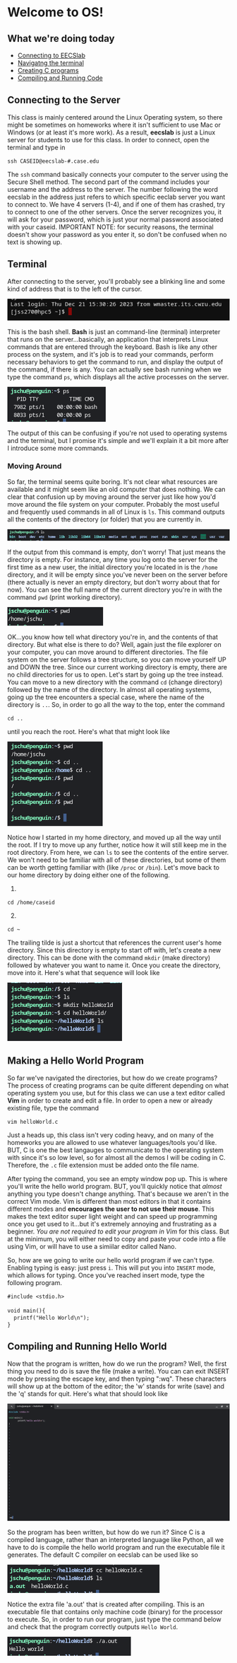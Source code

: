 # Welcome to OS!

## What we're doing today
+ [Connecting to EECSlab](#server-connect)
+ [Navigatng the terminal](#terminal)
+ [Creating C programs](#text-editing)
+ [Compiling and Running Code](#compile-run)

## Connecting to the Server <a name = "server-connect"></a>
This class is mainly centered around the Linux Operating system, so there might be sometimes on homeworks where it isn't sufficient to use Mac or Windows (or at least it's more work). As a result, **eecslab** is just a Linux server for students to use for this class. In order to connect, open the terminal and type in 

```
ssh CASEID@eecslab-#.case.edu
```

The `ssh` command basically connects your computer to the server using the Secure Shell method. The second part of the command includes your username and the address to the server. The number following the word eecslab in the address just refers to which specific eeclab server you want to connect to. We have 4 servers (1-4), and if one of them has crashed, try to connect to one of the other servers. Once the server recognizes you, it will ask for your password, which is just your normal password associated with your caseid. IMPORTANT NOTE: for security reasons, the terminal doesn't show your password as you enter it, so don't be confused when no text is showing up.

## Terminal <a name = "terminal"></a>
After connecting to the server, you'll probably see a blinking line and some kind of address that is to the left of the cursor. 

![Terminal Screen](/images/terminal_init.png)

This is the bash shell. **Bash** is just an command-line (terminal) interpreter that runs on the server...basically, an application that interprets Linux commands that are entered through the keyboard. Bash is like any other process on the system, and it's job is to read your commands, perform necessary behaviors to get the command to run, and display the output of the command, if there is any. You can actually see bash running when we type the command `ps`, which displays all the active processes on the server.

![Active Processes](/images/ps.png)

The output of this can be confusing if you're not used to operating systems and the terminal, but I promise it's simple and we'll explain it a bit more after I introduce some more commands.

### Moving Around
So far, the terminal seems quite boring. It's not clear what resources are available and it might seem like an old computer that does nothing. We can clear that confusion up by moving around the server just like how you'd move around the file system on your computer. Probably the most useful and frequently used commands in all of Linux is `ls`. This command outputs all the contents of the directory (or folder) that you are currently in. 

![ls on Root Directory](/images/root_ls.png)

If the output from this command is empty, don't worry! That just means the directory is empty. For instance, any time you log onto the server for the first time as a new user, the initial directory you're located in is the `/home` directory, and it will be empty since you've never been on the server before (there actually is never an empty directory, but don't worry about that for now). You can see the full name of the current directory you're in with the command `pwd` (print working directory). 

![Working Directory](/images/pwd.png)

OK...you know how tell what directory you're in, and the contents of that directory. But what else is there to do? Well, again just the file explorer on your computer, you can move around to different directories. The file system on the server follows a tree structure, so you can move yourself UP and DOWN the tree. Since our current working directory is empty, there are no child directories for us to open. Let's start by going up the tree instead. You can move to a new directory with the command `cd` (change
directory) followed by the name of the directory. In almost all operating systems, going up the tree encounters a special case, where the name of the directory is `..`. So, in order to go all the way to the top, enter the command 

```
cd ..
```

until you reach the root. Here's what that might look like

![Move to root directory](/images/cd_toroot.png)

Notice how I started in my home directory, and moved up all the way until the root. If I try to move up any further, notice how it will still keep me in the root directory. From here, we can `ls` to see the contents of the entire server. We won't need to be familiar with all of these directories, but some of them can be worth getting familiar with (like `/proc` or `/bin`). Let's move back to our home directory by doing either one of the following. 

1.
```
cd /home/caseid
```

2.
```
cd ~
```

The trailing tilde is just a shortcut that references the current user's home directory. Since this directory is empty to start off with, let's create a new directory. This can be done with the command `mkdir` (make directory) followed by whatever you want to name it. Once you create the directory, move into it. Here's what that sequence will look like

![directory creation](/images/make_directory.png)

## Making a Hello World Program <a name = "text-editing"></a>
So far we've navigated the directories, but how do we create programs? The process of creating programs can be quite different depending on what operating system you use, but for this class we can use a text editor called **Vim** in order to create and edit a file. In order to open a new or already existing file, type the command

```
vim helloWorld.c
```

Just a heads up, this class isn't very coding heavy, and on many of the homeworks you are allowed to use whatever languages/tools you'd like. BUT, C is one the best langauges to communicate to the operating system with since it's so low level, so for almost all the demos I will be coding in C. Therefore, the `.c` file extension must be added onto the file name.

After typing the command, you see an empty window pop up. This is where you'll write the hello world program. BUT, you'll quickly notice that *almost* anything you type doesn't change anything. That's because we aren't in the correct Vim mode. Vim is different than most editors in that it contains different modes and **encourages the user to not use their mouse**. This makes the text editor super light weight and can speed up programming once you get used to it...but it's extremely annoying and frustrating as a beginner.
*You are not required to edit your program in Vim* for this class. But at the minimum, you will either need to copy and paste your code into a file using Vim, or will have to use a simiilar editor called Nano. 

So, how are we going to write our hello world program if we can't type. Enabling typing is easy: just press `i`. This will put you into `INSERT` mode, which allows for typing. Once you've reached insert mode, type the following program.

```
#include <stdio.h>

void main(){
  printf("Hello World\n");
}
```

## Compiling and Running Hello World <a name = "compile-run"></a>
Now that the program is written, how do we run the program? Well, the first thing you need to do is save the file (make a write). You can can exit INSERT mode by pressing the escape key, and then typing ":wq". These characters will show up at the bottom of the editor; the 'w' stands for write (save) and the 'q' stands for quit. Here's what that should look like

![Vim exit screen](/images/vim_exit.png)

So the program has been written, but how do we run it? Since C is a compiled language, rather than an interpreted language like Python, all we have to do is compile the hello world program and run the executable file it generates. The default C compiler on eecslab can be used like so

![Hello world compile](/images/helloWorld_compile.png)

Notice the extra file 'a.out' that is created after compiling. This is an executable file that contains only machine code (binary) for the processor to execute. So, in order to run our program, just type the command below and check that the program correctly outputs `Hello World`.

![Hello world output](/images/helloWorld_run.png)




